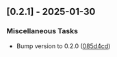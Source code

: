 ## [0.2.1] - 2025-01-30

### Miscellaneous Tasks

- Bump version to 0.2.0 ([085d4cd](https://github.com/vince-test-org/changelog-generator-example/commit/085d4cd03f095ef67a5748e8e3d5c3846ea3ba88))

<!-- generated by git-cliff -->
